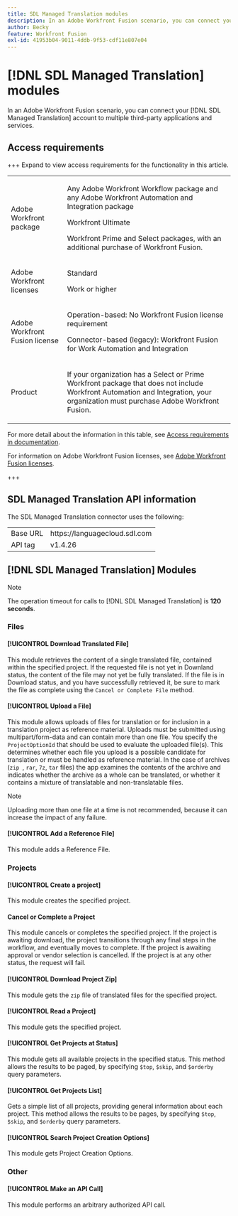 ```yaml
---
title: SDL Managed Translation modules
description: In an Adobe Workfront Fusion scenario, you can connect your SDL Managed Translation account to multiple third-party applications and services.
author: Becky
feature: Workfront Fusion
exl-id: 41953b04-9011-4ddb-9f53-cdf11e807e04
---
```

# [!DNL SDL Managed Translation] modules

In an Adobe Workfront Fusion scenario, you can connect your [!DNL SDL Managed Translation] account to multiple third-party applications and services.

## Access requirements

+++ Expand to view access requirements for the functionality in this article.

<table style="table-layout:auto">
 <col> 
 <col> 
 <tbody> 
  <tr> 
   <td role="rowheader">Adobe Workfront package</td> 
   <td> <p>Any Adobe Workfront Workflow package and any Adobe Workfront Automation and Integration package</p><p>Workfront Ultimate</p><p>Workfront Prime and Select packages, with an additional purchase of Workfront Fusion.</p> </td> 
  </tr> 
  <tr data-mc-conditions=""> 
   <td role="rowheader">Adobe Workfront licenses</td> 
   <td> <p>Standard</p><p>Work or higher</p> </td> 
  </tr> 
  <tr> 
   <td role="rowheader">Adobe Workfront Fusion license</td> 
   <td>
   <p>Operation-based: No Workfront Fusion license requirement</p>
   <p>Connector-based (legacy): Workfront Fusion for Work Automation and Integration </p>
   </td> 
  </tr> 
  <tr> 
   <td role="rowheader">Product</td> 
   <td>
   <p>If your organization has a Select or Prime Workfront package that does not include Workfront Automation and Integration, your organization must purchase Adobe Workfront Fusion.</li></ul>
   </td> 
  </tr>
 </tbody> 
</table>

For more detail about the information in this table, see [Access requirements in documentation](/help/workfront-fusion/references/licenses-and-roles/access-level-requirements-in-documentation.md).

For information on Adobe Workfront Fusion licenses, see [Adobe Workfront Fusion licenses](/help/workfront-fusion/set-up-and-manage-workfront-fusion/licensing-operations-overview/license-automation-vs-integration.md).

+++

## SDL Managed Translation API information

The SDL Managed Translation connector uses the following:

<table style="table-layout:auto"> 
 <col> 
 <col> 
 <tbody> 
  <tr> 
   <td role="rowheader">Base URL</td> 
   <td>https://languagecloud.sdl.com</td> 
  </tr>
  <tr> 
   <td role="rowheader">API tag</td> 
   <td>v1.4.26</td> 
  </tr>
 </tbody> 
 </table>

## [!DNL SDL Managed Translation] Modules

>[!NOTE]
>
>The operation timeout for calls to [!DNL SDL Managed Translation] is **120 seconds**.

### Files

#### [!UICONTROL Download Translated File]

This module retrieves the content of a single translated file, contained within the specified project. If the requested file is not yet in Downland status, the content of the file may not yet be fully translated. If the file is in Download status, and you have successfully retrieved it, be sure to mark the file as complete using the `Cancel or Complete File` method.

#### [!UICONTROL Upload a File]

This module allows uploads of files for translation or for inclusion in a translation project as reference material. Uploads must be submitted using multipart/form-data and can contain more than one file. You specify the `ProjectOptionId` that should be used to evaluate the uploaded file(s). This determines whether each file you upload is a possible candidate for translation or must be handled as reference material. In the case of archives (`zip `, `rar`, `7z`, `tar` files) the app examines the contents of the archive and indicates whether the archive as a whole can be translated, or whether it contains a mixture of translatable and non-translatable files.

>[!NOTE]
>
>Uploading more than one file at a time is not recommended, because it can increase the impact of any failure.

#### [!UICONTROL Add a Reference File]

This module adds a Reference File.

### Projects

#### [!UICONTROL Create a project]

This module creates the specified project.

#### Cancel or Complete a Project

This module cancels or completes the specified project. If the project is awaiting download, the project transitions through any final steps in the workflow, and eventually moves to complete. If the project is awaiting approval or vendor selection is cancelled. If the project is at any other status, the request will fail.

#### [!UICONTROL Download Project Zip]

This module gets the `zip` file of translated files for the specified project.

#### [!UICONTROL Read a Project]

This module gets the specified project.

#### [!UICONTROL Get Projects at Status]

This module gets all available projects in the specified status. This method allows the results to be paged, by specifying `$top`, `$skip`, and `$orderby` query parameters.

#### [!UICONTROL Get Projects List]

Gets a simple list of all projects, providing general information about each project. This method allows the results to be pages, by specifying `$top`, `$skip`, and `$orderby` query parameters.

#### [!UICONTROL Search Project Creation Options]

This module gets Project Creation Options.

### Other

#### [!UICONTROL Make an API Call]

This module performs an arbitrary authorized API call.
